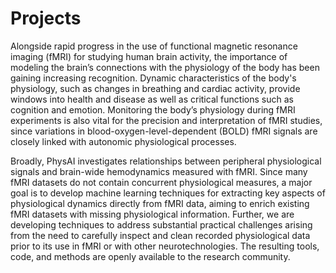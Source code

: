 # Projects

Alongside rapid progress in the use of functional magnetic resonance imaging (fMRI) for studying human brain activity, the importance of modeling the brain’s connections with the physiology of the body has been gaining increasing recognition. Dynamic characteristics of the body's physiology, such as changes in breathing and cardiac activity, provide windows into health and disease as well as critical functions such as cognition and emotion. Monitoring the body’s physiology during fMRI experiments is also vital for the precision and interpretation of fMRI studies, since variations in blood-oxygen-level-dependent (BOLD) fMRI signals are closely linked with autonomic physiological processes. 

Broadly, PhysAI investigates relationships between peripheral physiological signals and brain-wide hemodynamics measured with fMRI. Since many fMRI datasets do not contain concurrent physiological measures, a major goal is to develop machine learning techniques for extracting key aspects of physiological dynamics directly from fMRI data, aiming to enrich existing fMRI datasets with missing physiological information. Further, we are developing techniques to address substantial practical challenges arising from the need to carefully inspect and clean recorded physiological data prior to its use in fMRI or with other neurotechnologies. The resulting tools, code, and methods are openly available to the research community.